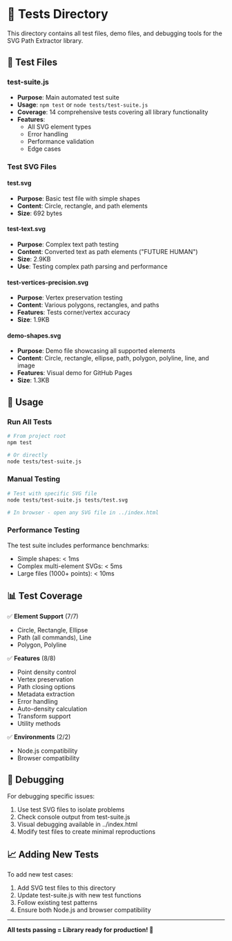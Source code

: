 # 🧪 Tests Directory

This directory contains all test files, demo files, and debugging tools for the SVG Path Extractor library.

## 📁 Test Files

### **test-suite.js**
- **Purpose**: Main automated test suite
- **Usage**: `npm test` or `node tests/test-suite.js`
- **Coverage**: 14 comprehensive tests covering all library functionality
- **Features**: 
  - All SVG element types
  - Error handling
  - Performance validation
  - Edge cases

### **Test SVG Files**

#### **test.svg**
- **Purpose**: Basic test file with simple shapes
- **Content**: Circle, rectangle, and path elements
- **Size**: 692 bytes

#### **test-text.svg** 
- **Purpose**: Complex text path testing
- **Content**: Converted text as path elements ("FUTURE HUMAN")
- **Size**: 2.9KB
- **Use**: Testing complex path parsing and performance

#### **test-vertices-precision.svg**
- **Purpose**: Vertex preservation testing
- **Content**: Various polygons, rectangles, and paths
- **Features**: Tests corner/vertex accuracy
- **Size**: 1.9KB

#### **demo-shapes.svg**
- **Purpose**: Demo file showcasing all supported elements
- **Content**: Circle, rectangle, ellipse, path, polygon, polyline, line, and image
- **Features**: Visual demo for GitHub Pages
- **Size**: 1.3KB

## 🔧 Usage

### Run All Tests
```bash
# From project root
npm test

# Or directly
node tests/test-suite.js
```

### Manual Testing
```bash
# Test with specific SVG file
node tests/test-suite.js tests/test.svg

# In browser - open any SVG file in ../index.html
```

### Performance Testing
The test suite includes performance benchmarks:
- Simple shapes: < 1ms
- Complex multi-element SVGs: < 5ms
- Large files (1000+ points): < 10ms

## 📊 Test Coverage

✅ **Element Support** (7/7)
- Circle, Rectangle, Ellipse
- Path (all commands), Line
- Polygon, Polyline

✅ **Features** (8/8)
- Point density control
- Vertex preservation
- Path closing options
- Metadata extraction
- Error handling
- Auto-density calculation
- Transform support
- Utility methods

✅ **Environments** (2/2)
- Node.js compatibility
- Browser compatibility

## 🐛 Debugging

For debugging specific issues:
1. Use test SVG files to isolate problems
2. Check console output from test-suite.js
3. Visual debugging available in ../index.html
4. Modify test files to create minimal reproductions

## 📈 Adding New Tests

To add new test cases:
1. Add SVG test files to this directory
2. Update test-suite.js with new test functions
3. Follow existing test patterns
4. Ensure both Node.js and browser compatibility

---

**All tests passing = Library ready for production! 🚀** 